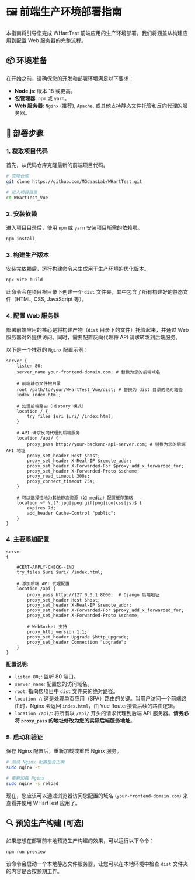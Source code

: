 # 🖼️ 前端生产环境部署指南

本指南将引导您完成 WHartTest 前端应用的生产环境部署。我们将涵盖从构建应用到配置 Web 服务器的完整流程。

## 📦 环境准备

在开始之前，请确保您的开发和部署环境满足以下要求：

- **Node.js**: 版本 18 或更高。
- **包管理器**: `npm` 或 `yarn`。
- **Web 服务器**: `Nginx` (推荐), `Apache`, 或其他支持静态文件托管和反向代理的服务器。

## 🚀 部署步骤

### 1. 获取项目代码

首先，从代码仓库克隆最新的前端项目代码。

```bash
# 克隆仓库
git clone https://github.com/MGdaasLab/WHartTest.git

# 进入项目目录
cd WHartTest_Vue
```

### 2. 安装依赖

进入项目目录后，使用 `npm` 或 `yarn` 安装项目所需的依赖项。

```bash
npm install
```

### 3. 构建生产版本

安装完依赖后，运行构建命令来生成用于生产环境的优化版本。

```bash
npx vite build
```

此命令会在项目根目录下创建一个 `dist` 文件夹，其中包含了所有构建好的静态文件（HTML, CSS, JavaScript 等）。

### 4. 配置 Web 服务器

部署前端应用的核心是将构建产物（`dist` 目录下的文件）托管起来，并通过 Web 服务器对外提供访问。同时，需要配置反向代理将 API 请求转发到后端服务。

以下是一个推荐的 `Nginx` 配置示例：

```nginx
server {
    listen 80;
    server_name your-frontend-domain.com; # 替换为您的前端域名

    # 前端静态文件根目录
    root /path/to/your/WHartTest_Vue/dist; # 替换为 dist 目录的绝对路径
    index index.html;

    # 处理前端路由（History 模式）
    location / {
        try_files $uri $uri/ /index.html;
    }

    # API 请求反向代理到后端服务
    location /api/ {
        proxy_pass http://your-backend-api-server.com; # 替换为您的后端 API 地址
        proxy_set_header Host $host;
        proxy_set_header X-Real-IP $remote_addr;
        proxy_set_header X-Forwarded-For $proxy_add_x_forwarded_for;
        proxy_set_header X-Forwarded-Proto $scheme;
        proxy_read_timeout 300s;
        proxy_connect_timeout 75s;
    }

    # 可以选择性地为其他静态资源（如 media）配置缓存策略
    location ~* \.(?:jpg|jpeg|gif|png|ico|css|js)$ {
        expires 7d;
        add_header Cache-Control "public";
    }
}
```


### 4. 主要添加配置
```
server
{    
    
    #CERT-APPLY-CHECK--END
    try_files $uri $uri/ /index.html;
    
    # 添加后端 API 代理配置
    location /api {
        proxy_pass http://127.0.0.1:8000;  # Django 后端地址
        proxy_set_header Host $host;
        proxy_set_header X-Real-IP $remote_addr;
        proxy_set_header X-Forwarded-For $proxy_add_x_forwarded_for;
        proxy_set_header X-Forwarded-Proto $scheme;

        # WebSocket 支持
        proxy_http_version 1.1;
        proxy_set_header Upgrade $http_upgrade;
        proxy_set_header Connection "upgrade";
    }
}
```

**配置说明:**

- `listen 80;`: 监听 80 端口。
- `server_name`: 配置您的访问域名。
- `root`: 指向您项目中 `dist` 文件夹的绝对路径。
- `location /`: 这是处理单页应用（SPA）路由的关键。当用户访问一个前端路由时，Nginx 会返回 `index.html`，由 Vue Router接管后续的路由逻辑。
- `location /api/`: 将所有以 `/api/` 开头的请求代理到后端 API 服务器。**请务必将 `proxy_pass` 的地址修改为您的实际后端服务地址**。

### 5. 启动和验证

保存 Nginx 配置后，重新加载或重启 Nginx 服务。

```bash
# 测试 Nginx 配置是否正确
sudo nginx -t

# 重新加载 Nginx
sudo nginx -s reload
```

现在，您应该可以通过浏览器访问您配置的域名 (`your-frontend-domain.com`) 来查看并使用 WHartTest 应用了。

## 🔍 预览生产构建 (可选)

如果您想在部署前本地预览生产构建的效果，可以运行以下命令：

```bash
npm run preview
```

该命令会启动一个本地静态文件服务器，让您可以在本地环境中检查 `dist` 文件夹的内容是否按预期工作。

